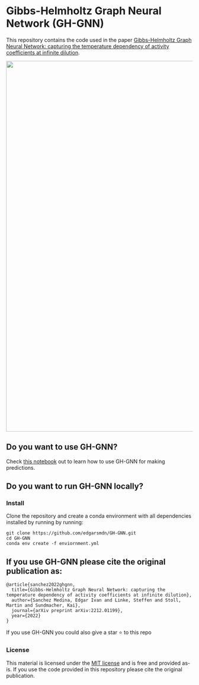 # Gibbs-Helmholtz Graph Neural Network (GH-GNN)

This repository contains the code used in the paper [Gibbs-Helmholtz Graph Neural Network: capturing the temperature dependency of activity coefficients at infinite dilution](https://arxiv.org/abs/2212.01199). 

<img align="center" src="https://github.com/edgarsmdn/GH-GNN/blob/main/media/ghgnn_github.png" width="1000">

## Do you want to use GH-GNN?

Check [this notebook](https://github.com/edgarsmdn/GH-GNN/blob/main/notebooks/002-eism-GH-GNN.ipynb) out to learn how to use GH-GNN for making predictions.

## Do you want to run GH-GNN locally?

### Install

Clone the repository and create a conda environment with all dependencies installed by running by running:
```
git clone https://github.com/edgarsmdn/GH-GNN.git
cd GH-GNN
conda env create -f enviornment.yml
```

## If you use GH-GNN please cite the original publication as:

```
@article{sanchez2022ghgnn,
  title={Gibbs-Helmholtz Graph Neural Network: capturing the temperature dependency of activity coefficients at infinite dilution},
  author={Sanchez Medina, Edgar Ivan and Linke, Steffen and Stoll, Martin and Sundmacher, Kai},
  journal={arXiv preprint arXiv:2212.01199},
  year={2022}
}
```

If you use GH-GNN you could also give a star :star: to this repo

### License

This material is licensed under the [MIT license](https://github.com/edgarsmdn/GH-GNN/blob/main/LICENSE) and is free and provided as-is. If you use the code provided in this repository please cite the original publication.
